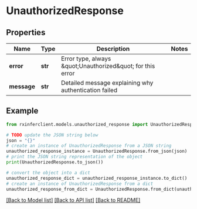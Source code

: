 # UnauthorizedResponse


## Properties

Name | Type | Description | Notes
------------ | ------------- | ------------- | -------------
**error** | **str** | Error type, always \&quot;Unauthorized\&quot; for this error | 
**message** | **str** | Detailed message explaining why authentication failed | 

## Example

```python
from rxinferclient.models.unauthorized_response import UnauthorizedResponse

# TODO update the JSON string below
json = "{}"
# create an instance of UnauthorizedResponse from a JSON string
unauthorized_response_instance = UnauthorizedResponse.from_json(json)
# print the JSON string representation of the object
print(UnauthorizedResponse.to_json())

# convert the object into a dict
unauthorized_response_dict = unauthorized_response_instance.to_dict()
# create an instance of UnauthorizedResponse from a dict
unauthorized_response_from_dict = UnauthorizedResponse.from_dict(unauthorized_response_dict)
```
[[Back to Model list]](../README.md#documentation-for-models) [[Back to API list]](../README.md#documentation-for-api-endpoints) [[Back to README]](../README.md)


